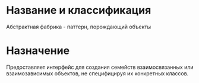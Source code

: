 # Название и классификация
Абстрактная фабрика - паттерн, порождающий объекты
# Назначение
Предоставляет интерфейс для создания семейств взаимосвязанных или взаимозависимых объектов, не специфицируя их конкретных классов.